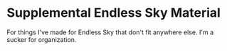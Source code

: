 # Supplemental Endless Sky Material

For things I've made for Endless Sky that don't fit anywhere else. I'm a sucker for organization.